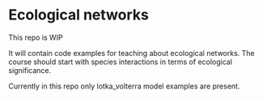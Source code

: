 # Ecological networks

This repo is WIP

It will contain code examples for teaching about ecological networks. The course should start with species interactions in terms of ecological significance. 

Currently in this repo only lotka_volterra model examples are present.